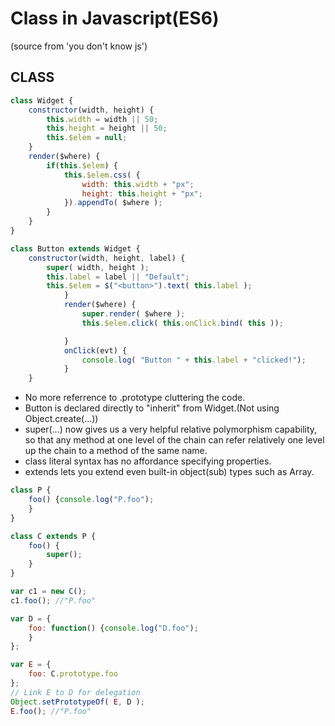 # Class in Javascript(ES6)
(source from 'you don't know js')

## CLASS

``` javascript
class Widget {
    constructor(width, height) {
        this.width = width || 50;
        this.height = height || 50;
        this.$elem = null;
    }
    render($where) {
        if(this.$elem) {
            this.$elem.css( { 
                width: this.width + "px";
                height: this.height + "px";
            }).appendTo( $where );
        }
    }
}

class Button extends Widget {
    constructor(width, height, label) {
        super( width, height );
        this.label = label || "Default";
        this.$elem = $("<button>").text( this.label );
            }
            render($where) {
                super.render( $where );
                this.$elem.click( this.onClick.bind( this ));

            }
            onClick(evt) {
                console.log( "Button " + this.label + "clicked!");
            }
    }
```
- No more referrence to .prototype cluttering the code.
- Button is declared directly to "inherit" from Widget.(Not using Object.create(...))
- super(...) now gives us a very helpful relative polymorphism capability, so that any method at one level of the chain can refer relatively one level up the chain to a method of the same name.
- class literal syntax has no affordance specifying properties. 
- extends lets you extend even built-in object(sub) types such as Array.

``` javascript
class P {
    foo() {console.log("P.foo");
    }
}

class C extends P {
    foo() {
        super();
    }
}

var c1 = new C();
c1.foo(); //"P.foo"

var D = {
    foo: function() {console.log("D.foo");
    }
};

var E = {
    foo: C.prototype.foo
};
// Link E to D for delegation
Object.setPrototypeOf( E, D );
E.foo(); //"P.foo"
```
